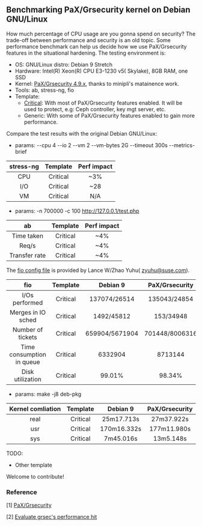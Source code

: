 ## Benchmarking PaX/Grsecurity kernel on Debian GNU/Linux

How much percentage of CPU usage are you gonna spend on security? The trade-off between performance and security is an old topic. Some performance benchmark can help us decide how we use PaX/Grsecurity features in the situational hardening. The testing environment is:

* OS: GNU/Linux distro: Debian 9 Stretch
* Hardware: Intel(R) Xeon(R) CPU E3-1230 v5( Skylake), 8GB RAM, one SSD
* Kernel: [PaX/Grsecurity 4.9.x](https://github.com/minipli/linux-unofficial_grsec), thanks to minipli's matainence work.
* Tools: ab, stress-ng, fio
* Template:
  * [Critical](https://github.com/hardenedlinux/hardenedlinux_profiles/blob/master/debian/config-4.9-grsec-critical.template): With most of PaX/Grsecurity features enabled. It will be used to protect, e.g: Ceph controller, key mgt server, etc.
  * Generic: With some of PaX/Grsecurity features enabled to gain more performance.

Compare the test results with the original Debian GNU/Linux:

* params: --cpu 4 --io 2 --vm 2 --vm-bytes 2G --timeout 300s --metrics-brief

| stress-ng       | Template       | Perf impact         |
|:---------------:|:--------------:|:-------------------:|
| CPU          	  | Critical       | ~3%                 |
| I/O             | Critical       | ~28                 |
| VM              | Critical       | N/A                 |


* params: -n 700000 -c 100 http://127.0.0.1/test.php

| ab              | Template       | Perf impact         |
|:---------------:|:--------------:|:-------------------:|
| Time taken      | Critical       | ~4%                 |
| Req/s           | Critical       | ~4%                 |
| Transfer rate   | Critical       | ~4%                 |


The [fio config file](https://github.com/hardenedlinux/hardenedlinux_profiles/blob/master/qa_test/fio-async.job) is provided by Lance W/Zhao Yuhu( zyuhu@suse.com).

| fio                       | Template       | Debian 9       | PaX/Grsecurity |
|:-------------------------:|:--------------:|:--------------:|:--------------:|
| I/Os performed            | Critical       | 137074/26514   | 135043/24854   |
| Merges in IO sched        | Critical       | 1492/45812     | 153/34948      |
| Number of tickets         | Critical       | 659904/5671904 | 701448/8006316 |
| Time consumption in queue | Critical       | 6332904        | 8713144        |
| Disk utilization          | Critical       | 99.01%         | 98.34%


* params: make -j8 deb-pkg

| Kernel comliation | Template       | Debian 9    | PaX/Grsecurity |
|:-----------------:|:--------------:|:-----------:|:---------------:|
| real              | Critical       | 25m17.713s  | 27m37.922s     |
| usr               | Critical       | 170m16.332s | 177m11.980s    |
| sys               | Critical       | 7m45.016s   | 13m5.148s      |

TODO:
   * Other template

Welcome to contribute!

### Reference

[1] [PaX/Grsecurity](https://grsecurity.net/)

[2] [Evaluate grsec's performance hit](https://labs.riseup.net/code/issues/12110)
